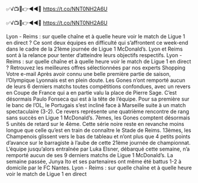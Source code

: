 ✅√📺📱👉◄◄🔴 https://t.co/NNT0NH2A6U

✅√📺📱👉◄◄🔴 https://t.co/NNT0NH2A6U


Lyon - Reims : sur quelle chaîne et à quelle heure voir le match de Ligue 1 en direct ?
Ce sont deux équipes en difficulté qui s’affrontent ce week-end dans le cadre de la 21ème journée de Ligue 1 McDonald’s. Lyon et Reims sont à la relance pour tenter d’atteindre leurs objectifs respectifs. Lyon - Reims : sur quelle chaîne et à quelle heure voir le match de Ligue 1 en direct ?
Retrouvez les meilleures offres sélectionnées par nos experts Shopping
Votre e-mail
Après avoir connu une belle première partie de saison, l’Olympique Lyonnais est en plein doute. Les Gones n’ont remporté aucun de leurs 6 derniers matchs toutes compétitions confondues, avec un revers en Coupe de France qui a en partie valu la place de Pierre Sage. C’est désormais Paulo Fonseca qui est à la tête de l’équipe. Pour sa première sur le banc de l’OL, le Portugais s’est incliné face à Marseille suite à un match spectaculaire (3-2). Ce revers représente une quatrième rencontre de rang sans succès en Ligue 1 McDonald’s. 7èmes, les Gones comptent désormais 5 unités de retard sur le 4ème. Cette série noire reste en revanche moins longue que celle qu’est en train de connaître le Stade de Reims. 13èmes, les Champenois glissent vers le bas de tableau et n’ont plus que 4 petits points d’avance sur le barragiste à l’aube de cette 21ème journée de championnat. L’équipe jusqu’alors entraînée par Luka Elsner, débarqué cette semaine, n’a remporté aucun de ses 9 derniers matchs de Ligue 1 McDonald’s. La semaine passée, Junya Ito et ses partenaires ont même été battus 1-2 à domicile par le FC Nantes. Lyon - Reims : sur quelle chaîne et à quelle heure voir le match de Ligue 1 en direct
